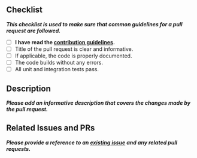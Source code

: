 ## Checklist
***This checklist is used to make sure that common guidelines for a pull request are followed.***

- [ ] **I have read the [contribution guidelines](../blob/master/CONTRIBUTING.md).**
- [ ] Title of the pull request is clear and informative.
- [ ] If applicable, the code is properly documented.
- [ ] The code builds without any errors.
- [ ] All unit and integration tests pass.

## Description
***Please add an informative description that covers the changes made by the pull request.***

## Related Issues and PRs
***Please provide a reference to an [existing issue](https://github.com/3DStreamingToolkit/3DStreamingToolkit/issues) and any related pull requests.***
